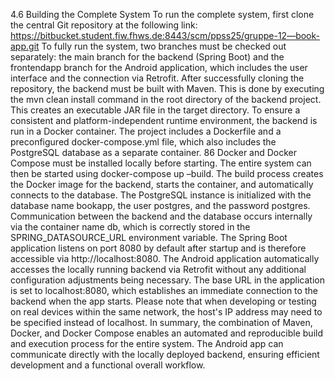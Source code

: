 4.6 Building the Complete System
To run the complete system, first clone the central Git repository at the following link: https://bitbucket.student.fiw.fhws.de:8443/scm/ppss25/gruppe-12—book-app.git
To fully run the system, two branches must be checked out separately: the main branch for the backend (Spring Boot) and the frontendapp branch for the Android application, which includes the user interface and the connection via Retrofit.
After successfully cloning the repository, the backend must be built with Maven. This is done by executing the mvn clean install command in the root directory of the backend project. This creates an executable JAR file in the target directory. To ensure a consistent and platform-independent runtime environment, the backend is run in a Docker container. The project includes a Dockerfile and a preconfigured docker-compose.yml file, which also includes the PostgreSQL database as a separate container.
86
Docker and Docker Compose must be installed locally before starting. The entire system can then be started using docker-compose up –build. The build process creates the Docker image for the backend, starts the container, and automatically connects to the database. The PostgreSQL instance is initialized with the database name bookapp, the user postgres, and the password postgres. Communication between the backend and the database occurs internally via the container name db, which is correctly stored in the SPRING_DATASOURCE_URL environment variable. The Spring Boot application listens on port 8080 by default after startup and is therefore accessible via http://localhost:8080.
The Android application automatically accesses the locally running backend via Retrofit without any additional configuration adjustments being necessary. The base URL in the application is set to localhost:8080, which establishes an immediate connection to the backend when the app starts. Please note that when developing or testing on real devices within the same network, the host's IP address may need to be specified instead of localhost.
In summary, the combination of Maven, Docker, and Docker Compose enables an automated and reproducible build and execution process for the entire system. The Android app can communicate directly with the locally deployed backend, ensuring efficient development and a functional overall workflow.

